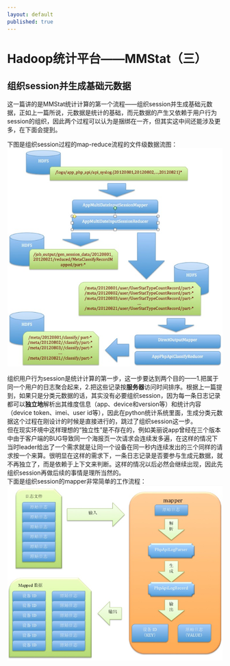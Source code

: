 ```yaml
---
layout: default
published: true
---
```


# Hadoop统计平台——MMStat（三）  

## 组织session并生成基础元数据
  
这一篇讲的是MMStat统计计算的第一个流程——组织session并生成基础元数据，正如上一篇所说，元数据是统计的基础，而元数据的产生又依赖于用户行为session的组织，因此两个过程可以认为是捆绑在一齐，但其实这中间还能涉及更多，在下面会提到。  

下图是组织session过程的map-reduce流程的文件级数据流图：  
![组织session的文件数据流图](/assets/organize_session_file_data_flow.png)  
  
组织用户行为session是统计计算的第一步，这一步要达到两个目的——1.把属于同一个用户的日志聚合起来，2.把这些记录按**服务器**访问时间排序。根据上一篇提到，如果只是分类元数据的话，其实没有必要组织session，因为每一条日志记录都可以**独立地**解析出其维度信息（app、device和version等）和统计内容（device token、imei、user id等），因此在python统计系统里面，生成分类元数据这个过程在刚设计的时候是直接进行的，跳过了组织session这一步。  
但在现实环境中这样理想的“独立性”是不存在的，例如美丽说app曾经在三个版本中由于客户端的BUG导致同一个海报页一次请求会连续发多遍，在这样的情况下当时leader给出了一个需求就是让同一个设备在同一秒内连续发出的三个同样的请求按一个来算。很明显在这样的需求下，一条日志记录是否要参与生成元数据，就不再独立了，而是依赖于上下文来判断。这样的情况以后必然会继续出现，因此先组织session再做后续的事情是理所当然的。  
下面是组织session的mapper非常简单的工作流程：  
![组织session的mapper工作流](/assets/organize_session_mapper_workflow.png)    


